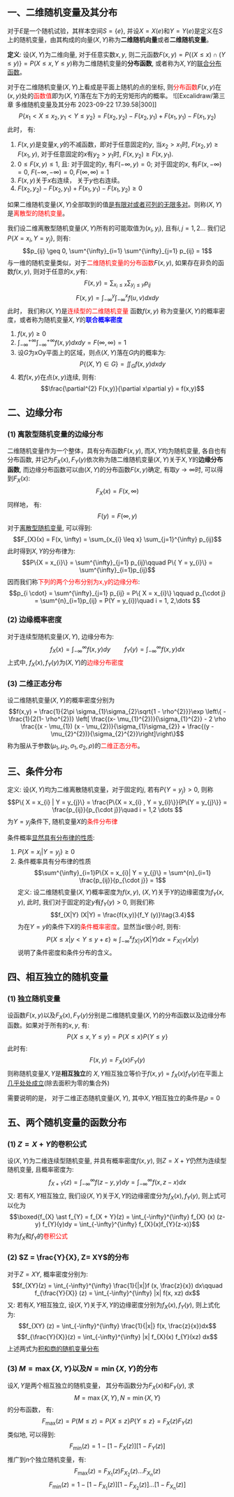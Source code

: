 ## 一、二维随机变量及其分布
对于$E$是一个随机试验，其样本空间$S= \{ e\}$, 并设$X = X(e)$和$Y = Y(e)$是定义在$S$上的随机变量，由其构成的向量$(X,Y)$称为**二维随机向量**或者**二维随机变量**。

**定义**: 设$(X,Y)$为二维向量, 对于任意实数$x,y$, 则二元函数$F(x,y) = P\{ (X\leq  x)\cap (Y \leq y)\} = P(X \leq x, Y \leq y)$称为二维随机变量的**分布函数**, 或者称为$X,Y$的<u>联合分布函数</u>。

对于在二维随机变量$(X,Y)$上看成是平面上随机的点的坐标, 则<mark style="background: transparent; color: red">分布函数</mark>$F(x,y)$在$(x,y)$处的<mark style="background: transparent; color: red">函数值</mark>即为$(X,Y)$落在左下方的无穷矩形内的概率。
![[Excalidraw/第三章 多维随机变量及其分布 2023-09-22 17.39.58|300]]
$$P\{x_{1} < X \leq  x_{2}, y_{1} < Y \leq  y_{2}\} = F(x_{2}, y_{2})- F(x_{2}, y_{1}) + F(x_{1}, y_{1}) - F(x_{1}, y_{2})$$
此时， 有:
1. $F(x,y)$是变量$x,y$的不减函数，即对于任意固定的$y$, 当$x_2 > x_1$时, $F(x_2, y)\geq F(x_{1},y)$, 对于任意固定的$x$有$y_2 > y_1$时, $F(x, y_2) \geq F(x, y_1)$. 
2. $0 \leq F(x,y) \leq 1$, 且: 
对于固定的$y$, 有$F(-\infty, y) = 0$; 对于固定的$x$, 有$F(x, -\infty) = 0$, $F(-\infty, -\infty) = 0, F(\infty, \infty) = 1$
3. $F(x,y)$关于$x$右连续， 关于$y$也右连续。
4. $F(x_{2}, y_{2})- F(x_{2}, y_{1}) + F(x_{1}, y_{1}) - F(x_{1}, y_{2})\geq  0$ 

如果二维随机变量$(X,Y)$全部取到的值<u>是有限对或者可列的无限多对</u>。则称$(X,Y)$是<mark style="background: transparent; color: red">离散型的随机变量</mark>。

我们设二维离散型随机变量$(X,Y)$所有的可能取值为$(x_i, y_i)$, 且有$i,j =1,2\dots$ 我们记$P\{X = x_i, Y = y_j \}$, 则有: 
$$p_{ij} \geq 0, \sum^{\infty}_{i=1}  \sum^{\infty}_{j=1} p_{ij} = 1$$
与一维的随机变量类似，对于<mark style="background: transparent; color: red">二维随机变量的分布函数</mark>$F(x,y)$, 如果存在非负的函数$f(x,y)$, 则对于任意的$x,y$有: 
$$F(x,y) = \sum_{x_{i}\leq  x}\sum_{y_{j} \leq y} p_{ij}$$
$$F(x,y) = \int_{-\infty}^{y} \int_{-\infty}^{x} f(u,v) dxdy $$
此时， 我们称$(X,Y)$是<mark style="background: transparent; color: red">连续型的二维随机变量</mark> 
函数$f(x, y)$ 称为变量$(X,Y)$的概率密度，或者称为随机变量$X, Y$的<b><mark style="background: transparent; color: blue">联合概率密度</mark></b> 
1. $f(x,y) \geq 0$ 
2. $\int_{-\infty}^{+\infty}\int_{-\infty}^{+\infty}f(x,y) dxdy = F(\infty, \infty) = 1$
3. 设$G$为xOy平面上的区域，则点$(X,Y)$落在$G$内的概率为: 
$$P\{(X,Y)\in G \} = \iint_{G}f(x,y) dxdy$$
4. 若$f(x,y)$在点$(x,y)$连续, 则有:
$$\frac{\partial^{2} F(x,y)}{\partial x\partial y} = f(x,y)$$
## 二、边缘分布
### (1) 离散型随机变量的边缘分布
二维随机变量作为一个整体，具有分布函数$F(x,y)$, 而$X, Y$均为随机变量, 各自也有分布函数, 并记为$F_{X}(x), F_{Y}(y)$依次称为随二维随机变量$(X,Y)$关于$X,Y$的**边缘分布函数**, 而边缘分布函数可以由$(X,Y)$的分布函数$F(x,y)$确定, 有取$y \rightarrow \infty$时, 可以得到$F_{X}(x)$:
$$F_{X} (x) = F(x, \infty)$$
同样地， 有:
$$F(y)  = F (\infty, y)$$
对于<u>离散型随机变量</u>, 可以得到:
$$F_{X}(x) = F(x, \infty) = \sum_{x_{i} \leq x} \sum_{j=1}^{\infty} p_{ij}$$
此时得到$X, Y$的分布律为:
$$P\{X = x_{i}\} = \sum^{\infty}_{j=1} p_{ij}\qquad P\{ Y = y_{i}\} = \sum^{\infty}_{i=1}p_{ij}$$
因而我们称<mark style="background: transparent; color: red">下列的两个分布分别为x,y的边缘分布</mark>: 
$$p_{i \cdot} = \sum^{\infty}_{j=1} p_{ij} = P\{ X = x_{i}\} \qquad p_{\cdot j} = \sum^{n}_{i=1}p_{ij} = P(Y = y_{i})\quad  i = 1, 2,\dots $$
### (2) 边缘概率密度
对于连续型随机变量$(X,Y)$, 边缘分布为:
$$f_{X} (x) = \int_{-\infty}^{\infty} f(x,y) dy \qquad  f_{Y}(y) = \int_{-\infty}^{\infty} f(x,y) dx$$
上式中, $f_{X}(x), f_{Y}(y)$为$(X,Y)$的<mark style="background: transparent; color: red">边缘分布密度</mark> 

### (3) 二维正态分布
设二维随机变量$(X, Y)$的概率密度分别为
$$f(x,y) = \frac{1}{2\pi \sigma_{1}\sigma_{2}\sqrt{1 - \rho^{2}}}\exp \left\{ - \frac{1}{2(1- \rho^{2})} \left[ \frac{(x- \mu_{1}^{2})}{\sigma_{1}^{2}} - 2 \rho \frac{(x - \mu_{1}) (x - \mu_{2})}{\sigma_{1}\sigma_{2}} + \frac{(y - \mu_{2}^{2})}{\sigma_{2}^{2}}\right]\right\}$$
称为服从于参数$(\mu_1, \mu_2, \sigma_1, \sigma_2, \rho)$的<mark style="background: transparent; color: red">二维正态分布</mark>。


## 三、条件分布
定义: 设$(X,Y)$均为二维离散随机变量，对于固定的$j$, 若有$P\{Y = y_j\} > 0$, 则称
$$P\{ X = x_{i} | Y = y_{j}\} = \frac{P\{X = x_{i} , Y = y_{i}\}}{P\{Y = y_{j}\}} = \frac{p_{ij}}{p_{\cdot  j}}\quad  i = 1,2 \dots $$
为$Y = y_j$条件下, 随机变量$X$的<mark style="background: transparent; color: red">条件分布律</mark>

条件概率<u>显然具有分布律的性质</u>: 
1. $P\{X= x_i| Y = y_j \} \geq 0$
2. 条件概率具有分布律的性质
$$\sum^{\infty}_{i=1}P\{X =  x_{i}| Y = y_{j}\} = \sum^{n}_{i=1} \frac{p_{ij}}{p_{\cdot j}} = 1$$
定义: 设二维随机变量$(X,Y)$概率密度为$f(x,y)$, $(X,Y)$关于$Y$的边缘密度为$f_{Y}(x,y)$, 此时, 我们对于固定的定$y$有$f_{Y}(y) > 0$, 则我们称
$$f_{X|Y}  (X|Y)  = \frac{f(x,y)}{f_Y (y)}\tag{3.4}$$
为在$Y = y$的条件下$X$的<mark style="background: transparent; color: red">条件概率密度</mark>。显然当$\varepsilon$很小时, 则有:
$$P\{X \leq x| y < Y\leq y + \varepsilon \}\approx \int_{-\infty}^{x} f_{X|Y} (X|Y)dx = F_{X|Y}(x|y)$$
说明了条件密度和条件分布的含义。

## 四、相互独立的随机变量
### (1) 独立随机变量
设函数$F(x,y)$以及$F_{X}(x), F_{Y}(y)$分别是二维随机变量$(X,Y)$的分布函数以及边缘分布函数。如果对于所有的$x,y$, 有:
$$P\{ X\leq x, Y\leq  y\} = P \{X \leq x \} P\{ Y \leq  y\}$$
此时有: 
$$F(x,y)  = F_{X} (x) F_{Y} (y)$$
则称随机变量$X, Y$是**相互独立**的
$X,Y$相互独立等价于$f(x,y) = f_X(x) f_Y(y)$在平面上<u>几乎处处成立</u>(除去面积为零的集合外)

需要说明的是， 对于二维正态随机变量$(X,Y)$, 其中$X,Y$相互独立的条件是$\rho = 0$

## 五、两个随机变量的函数分布
### (1) $Z = X + Y$的卷积公式
设$(X,Y)$为二维连续型随机变量, 并具有概率密度$f(x,y)$, 则$Z = X + Y$仍然为连续型随机变量, 且概率密度为:
$$f_{X + Y}(z) = \int_{-\infty}^{\infty} f(z-y, y) dy = \int_{-\infty}^{\infty} f(x, z-x)dx$$
又: 若有$X,Y$相互独立, 我们设$(X,Y)$关于$X,Y$的边缘密度分为$f_{X}(x),f_{Y}(y)$, 则上式可以化为
$$\boxed{f_{X} \ast f_{Y} =  f_{X + Y}(z) = \int_{-\infty}^{\infty} f_{X} (x) (z- y) f_{Y}(y)dy = \int_{-\infty}^{\infty} f_{X}(x)f_{Y}(z-x)}$$
称为$f_X$和$f_Y$的<mark style="background: transparent; color: red">卷积公式</mark> 

### (2) $Z = \frac{Y}{X}, Z= XY$的分布
对于$Z = XY$, 概率密度分别为:
$$f_{XY}(z) = \int_{-\infty}^{\infty} \frac{1}{|x|}f (x, \frac{z}{x}) dx\qquad f_{\frac{Y}{X}} (z) = \int_{-\infty}^{\infty} |x| f(x, xz) dx$$
又: 若有$X,Y$相互独立, 设$(X,Y)$关于$X,Y$的边缘密度分别为$f_X(x), f_Y(y)$, 则上式化为: 
$$f_{XY} (z)  = \int_{-\infty}^{\infty} \frac{1}{|x|} f(x, \frac{z}{x})dx$$
$$f_{\frac{Y}{X}}(z) = \int_{-\infty}^{\infty} |x| f_{X}(x) f_{Y}(xz) dx$$
上述两式为<u>积和商的随机变量分布</u>

### (3) $M = \max \{ X,Y\}$以及$N = \min\{ X,Y\}$的分布
设$X,Y$是两个相互独立的随机变量， 其分布函数分为$F_{X}(x)$和$F_{Y}(y)$, 求
$$M = \max \{X,Y \}, N = \min \{ X, Y\}$$
的分布函数， 有:
$$F_{\max} (z) = P(M \leq z) = P\{X \leq z\} P\{Y\leq z\} = F_{X}(z)F_{Y}(z)$$
类似地, 可以得到:
$$F_{\min}(z) = 1 - [1 - F_{X}(z)][1 - F_{Y}(z)]$$
推广到$n$个独立随机变量，有: 
$$F_{\max}(z) = F_{X_{1}}(z) F_{X_{2}}(z) \dots F_{X_{n}}(z)$$
$$F_{\min}(z) = 1 - [1 - F_{X_{1}}(z)][1 - F_{X_{2}}(z)] \dots [1 - F_{X_{n}}(z)]$$


